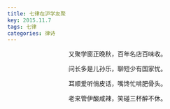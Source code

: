 ```yaml
---
title: 七律在沪学友聚
key: 2015.11.7
tags: 七律
categories: 律诗
---
```


<p align="center">又聚学窗正晚秋，百年名店百味收。
</p>
<p align="center">问长多是儿孙乐，聊短少有国家忧。
</p>
<p align="center">耳顺爱听俏皮话，嘴馋忙啃肥骨头。
</p>
<p align="center">老来管伊酸咸辣，笑碰三杯醉不休。
</p>
<p align="center"></br>
</p>
